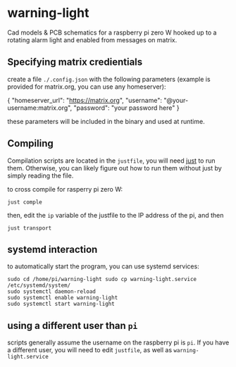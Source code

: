 # warning-light

Cad models & PCB schematics for a raspberry pi zero W hooked up to a rotating alarm light
and enabled from messages on matrix.

## Specifying matrix credientials

create a file `./.config.json` with the following parameters (example is provided for matrix.org,
you can use any homeserver):

{
	"homeserver_url": "https://matrix.org",
	"username": "@your-username:matrix.org",
	"password": "your password here"
}

these parameters will be included in the binary and used at runtime.

## Compiling

Compilation scripts are located in the `justfile`, you will need [just](https://github.com/casey/just) 
to run them. Otherwise, you can likely figure out how to run them without just by simply reading the file.

to cross compile for rasperry pi zero W:

```
just comple
```

then, edit the `ip` variable of the justfile to the IP address of the pi, and then

```
just transport
```

## systemd interaction

to automatically start the program, you can use systemd services:

```
sudo cd /home/pi/warning-light sudo cp warning-light.service /etc/systemd/system/
sudo systemctl daemon-reload
sudo systemctl enable warning-light
sudo systemctl start warning-light
```

## using a different user than `pi`

scripts generally assume the username on the raspberry pi is `pi`. If you have a different user, you
will need to edit `justfile`, as well as `warning-light.service`
